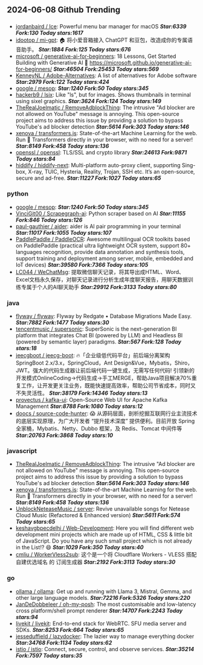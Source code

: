 ## 2024-06-08 Github Trending

### 
* [jordanbaird / Ice](https://github.com/jordanbaird/Ice): Powerful menu bar manager for macOS ***Star:6339 Fork:130 Today stars:1617***
* [idootop / mi-gpt](https://github.com/idootop/mi-gpt): 🏠 将小爱音箱接入 ChatGPT 和豆包，改造成你的专属语音助手。 ***Star:1884 Fork:125 Today stars:676***
* [microsoft / generative-ai-for-beginners](https://github.com/microsoft/generative-ai-for-beginners): 18 Lessons, Get Started Building with Generative AI 🔗 https://microsoft.github.io/generative-ai-for-beginners/ ***Star:46504 Fork:25453 Today stars:569***
* [KenneyNL / Adobe-Alternatives](https://github.com/KenneyNL/Adobe-Alternatives): A list of alternatives for Adobe software ***Star:2979 Fork:122 Today stars:424***
* [google / mesop](https://github.com/google/mesop):  ***Star:1240 Fork:50 Today stars:345***
* [hackerb9 / lsix](https://github.com/hackerb9/lsix): Like "ls", but for images. Shows thumbnails in terminal using sixel graphics. ***Star:3624 Fork:124 Today stars:149***
* [TheRealJoelmatic / RemoveAdblockThing](https://github.com/TheRealJoelmatic/RemoveAdblockThing): The intrusive "Ad blocker are not allowed on YouTube" message is annoying. This open-source project aims to address this issue by providing a solution to bypass YouTube's ad blocker detection ***Star:5614 Fork:303 Today stars:146***
* [xenova / transformers.js](https://github.com/xenova/transformers.js): State-of-the-art Machine Learning for the web. Run 🤗 Transformers directly in your browser, with no need for a server! ***Star:8149 Fork:458 Today stars:136***
* [openssl / openssl](https://github.com/openssl/openssl): TLS/SSL and crypto library ***Star:24613 Fork:9871 Today stars:84***
* [hiddify / hiddify-next](https://github.com/hiddify/hiddify-next): Multi-platform auto-proxy client, supporting Sing-box, X-ray, TUIC, Hysteria, Reality, Trojan, SSH etc. It’s an open-source, secure and ad-free. ***Star:11227 Fork:1027 Today stars:65***

### python
* [google / mesop](https://github.com/google/mesop):  ***Star:1240 Fork:50 Today stars:345***
* [VinciGit00 / Scrapegraph-ai](https://github.com/VinciGit00/Scrapegraph-ai): Python scraper based on AI ***Star:11155 Fork:846 Today stars:126***
* [paul-gauthier / aider](https://github.com/paul-gauthier/aider): aider is AI pair programming in your terminal ***Star:11017 Fork:1055 Today stars:107***
* [PaddlePaddle / PaddleOCR](https://github.com/PaddlePaddle/PaddleOCR): Awesome multilingual OCR toolkits based on PaddlePaddle (practical ultra lightweight OCR system, support 80+ languages recognition, provide data annotation and synthesis tools, support training and deployment among server, mobile, embedded and IoT devices) ***Star:39580 Fork:7366 Today stars:105***
* [LC044 / WeChatMsg](https://github.com/LC044/WeChatMsg): 提取微信聊天记录，将其导出成HTML、Word、Excel文档永久保存，对聊天记录进行分析生成年度聊天报告，用聊天数据训练专属于个人的AI聊天助手 ***Star:29912 Fork:3133 Today stars:80***

### java
* [flyway / flyway](https://github.com/flyway/flyway): Flyway by Redgate • Database Migrations Made Easy. ***Star:7882 Fork:1477 Today stars:30***
* [tencentmusic / supersonic](https://github.com/tencentmusic/supersonic): SuperSonic is the next-generation BI platform that integrates Chat BI (powered by LLM) and Headless BI (powered by semantic layer) paradigms. ***Star:567 Fork:128 Today stars:18***
* [jeecgboot / jeecg-boot](https://github.com/jeecgboot/jeecg-boot): 🔥「企业级低代码平台」前后端分离架构SpringBoot 2.x/3.x，SpringCloud，Ant Design&Vue，Mybatis，Shiro，JWT。强大的代码生成器让前后端代码一键生成，无需写任何代码! 引领新的开发模式OnlineCoding->代码生成->手工MERGE，帮助Java项目解决70%重复工作，让开发更关注业务，既能快速提高效率，帮助公司节省成本，同时又不失灵活性。 ***Star:38179 Fork:14346 Today stars:13***
* [provectus / kafka-ui](https://github.com/provectus/kafka-ui): Open-Source Web UI for Apache Kafka Management ***Star:8788 Fork:1080 Today stars:12***
* [doocs / source-code-hunter](https://github.com/doocs/source-code-hunter): 😱 从源码层面，剖析挖掘互联网行业主流技术的底层实现原理，为广大开发者 “提升技术深度” 提供便利。目前开放 Spring 全家桶，Mybatis、Netty、Dubbo 框架，及 Redis、Tomcat 中间件等 ***Star:20763 Fork:3868 Today stars:10***

### javascript
* [TheRealJoelmatic / RemoveAdblockThing](https://github.com/TheRealJoelmatic/RemoveAdblockThing): The intrusive "Ad blocker are not allowed on YouTube" message is annoying. This open-source project aims to address this issue by providing a solution to bypass YouTube's ad blocker detection ***Star:5614 Fork:303 Today stars:146***
* [xenova / transformers.js](https://github.com/xenova/transformers.js): State-of-the-art Machine Learning for the web. Run 🤗 Transformers directly in your browser, with no need for a server! ***Star:8149 Fork:458 Today stars:136***
* [UnblockNeteaseMusic / server](https://github.com/UnblockNeteaseMusic/server): Revive unavailable songs for Netease Cloud Music (Refactored & Enhanced version) ***Star:5611 Fork:574 Today stars:65***
* [keshavgbpecdelhi / Web-Development](https://github.com/keshavgbpecdelhi/Web-Development): Here you will find different web development mini projects which are made up of HTML, CSS & little bit of JavaScript. Do you have any such small project which is not already in the List!? 😄 ***Star:1029 Fork:350 Today stars:40***
* [cmliu / WorkerVless2sub](https://github.com/cmliu/WorkerVless2sub): 这个是一个将 Cloudflare Workers - VLESS 搭配 自建优选域名 的 订阅生成器 ***Star:2192 Fork:3113 Today stars:30***

### go
* [ollama / ollama](https://github.com/ollama/ollama): Get up and running with Llama 3, Mistral, Gemma, and other large language models. ***Star:72216 Fork:5326 Today stars:220***
* [JanDeDobbeleer / oh-my-posh](https://github.com/JanDeDobbeleer/oh-my-posh): The most customisable and low-latency cross platform/shell prompt renderer ***Star:14707 Fork:2243 Today stars:94***
* [livekit / livekit](https://github.com/livekit/livekit): End-to-end stack for WebRTC. SFU media server and SDKs. ***Star:8253 Fork:664 Today stars:65***
* [jesseduffield / lazydocker](https://github.com/jesseduffield/lazydocker): The lazier way to manage everything docker ***Star:34768 Fork:1134 Today stars:62***
* [istio / istio](https://github.com/istio/istio): Connect, secure, control, and observe services. ***Star:35214 Fork:7597 Today stars:35***
